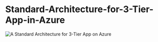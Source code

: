 # Standard-Architecture-for-3-Tier-App-in-Azure

![A Standard Architecture for 3-Tier App on Azure](https://user-images.githubusercontent.com/99427790/235115752-569cd73c-a4cf-4e1e-a9b1-2b0cf3d8929b.png)
